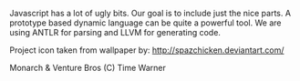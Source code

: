 Javascript has a lot of ugly bits.  Our goal is to include just the nice parts.  A prototype based dynamic language can be quite a powerful tool.  We are using ANTLR for parsing and LLVM for generating code.

Project icon taken from wallpaper by:
http://spazchicken.deviantart.com/

Monarch & Venture Bros (C) Time Warner